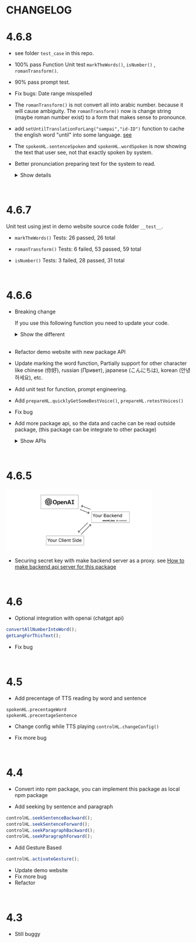 # CHANGELOG

# 4.6.8

- see folder `test_case` in this repo.
- 100% pass Function Unit test `markTheWords()`, `isNumber()` , `romanTransform()`.
- 90% pass prompt test.
- Fix bugs: Date range misspelled
- The `romanTransform()` is not convert all into arabic number. because it will cause ambiguity.
  The `romanTransform()` now is change string (maybe roman number exist) to a form that makes sense to pronounce.
- add `setUntilTranslationForLang("sampai","id-ID")` function to cache the english word "until" into some language. [see](API.md#7-setuntiltranslationforlang)
- The `spokenHL.sentenceSpoken` and `spokenHL.wordSpoken` is now showing the text that user see, not that exactly spoken by system.
- Better pronunciation preparing text for the system to read.
  <details>
      <summary>Show details</summary>

  <br/>
  This will only applied on background so the user seen the original text. this just for the system read correctly.

  Foreach word will apply this function
  Rules: It's document code or an Idetifier.

  `B/1871/M.SM.01.00/2023. -> B / 1871 / M. S_M. 01 .00 / 2023.`

  Rules: if the word is two uppercase character

  `RI.` -> `R_I`
  `NI`  -> `N_I`

  Rules: Maybe contains date range

  `10 October - 19 November 2023` -> `10 October until 19 November 2023`
    </details>

<br/>

# 4.6.7

Unit test using jest in demo website source code folder `__test__`.

- `markTheWords()` Tests: 26 passed, 26 total

- `romanTransform()` Tests: 6 failed, 53 passed, 59 total

- `isNumber()` Tests: 3 failed, 28 passed, 31 total

<br/>

# 4.6.6

- Breaking change

  If you use this following function you need to update your code.

    <details>
    <summary>Show the different</summary>

  Different way to passing voice / selecting voice, see [the demo website repo](https://github.com/albirrkarim/demo-website-react-speech-highlight) for the implementation.

  see the component `src/Demo/ButtonSelectVoice.js` the component will save voice Info into `sessionStorage` and the package will use that voice info as the voice for playing tts.

  New:

  ```js
  controlHL.play(textEl.current, callbackDone, actionConfig);
  ```

  Old

  ```js
  controlHL.play(textEl.current, voiceURI, callbackDone, actionConfig);
  ```

    <br/>
    <br/>

  New:

  ```js
  controlHL.activateGesture(textEl.current, callback, {
    // config
    lang: lang,
  });
  ```

  Old:

  ```js
  controlHL.activateGesture(textEl.current, voiceURI, callback, {
    // config
    lang: lang,
  });
  ```

    </details>

    <br/>

- Refactor demo website with new package API
- Update marking the word function, Partially support for other character like chinese (你好), russian (Привет), japanese (こんにちは), korean (안녕하세요), etc.
- Add unit test for function, prompt engineering.
- Add `prepareHL.quicklyGetSomeBestVoice()`, `prepareHL.retestVoices()`
- Fix bug
- Add more package api, so the data and cache can be read outside package, (this package can be integrate to other package)

    <details>
      <summary>Show APIs</summary>

  ```jsx
  import {
    // Main
    markTheWords,
    useTextToSpeech,

    // Utilities for TTS & add more capabilities,
    convertAllNumberIntoWord,
    getLangForThisText,
    getTheVoices,
    noAbbreviation,
    speak,
    romanTransform,

    // Your app can read the data used by this package, like:
    PKG_STATUS_OPT, // Package status option
    PKG_DEFAULT_LANG, // Package default lang
    LANG_CACHE_KEY, // Package lang sessionStorage key
    getVoiceBasedOnVoiceURI,
    getCachedVoiceInfo,
    getCachedVoiceURI,
    setCachedVoiceInfo,
    getCachedVoiceName,
  } from "react-speech-highlight";
  ```

    </details>

<br/>

# 4.6.5

<img src="img/chat_gpt_api.png" alt="Backend" style="width:400px" />

- Securing secret key with make backend server as a proxy. see [How to make backend api server for this package](MAKE_BACKEND.md)

<br/>

# 4.6

- Optional integration with openai (chatgpt api)

```jsx
convertAllNumberIntoWord();
getLangForThisText();
```

- Fix bug

<br/>

# 4.5

- Add precentage of TTS reading by word and sentence

```
spokenHL.precentageWord
spokenHL.precentageSentence
```

- Change config while TTS playing `controlHL.changeConfig()`

- Fix more bug

<br/>

# 4.4

- Convert into npm package, you can implement this package as local npm package

- Add seeking by sentence and paragraph

```jsx
controlHL.seekSentenceBackward();
controlHL.seekSentenceForward();
controlHL.seekParagraphBackward();
controlHL.seekParagraphForward();
```

- Add Gesture Based

```jsx
controlHL.activateGesture();
```

- Update demo website
- Fix more bug
- Refactor

<br/>

# 4.3

- Still buggy

